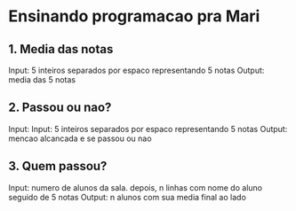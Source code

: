 # Ensinando programacao pra Mari

## 1. Media das notas

Input: 5 inteiros separados por espaco representando 5 notas
Output: media das 5 notas

## 2. Passou ou nao?

Input: Input: 5 inteiros separados por espaco representando 5 notas
Output: mencao alcancada e se passou ou nao

## 3. Quem passou?

Input: numero de alunos da sala. depois, n linhas com nome do aluno seguido de 5 notas
Output: n alunos com sua media final ao lado
